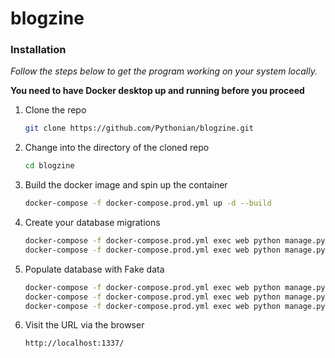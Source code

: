 # blogzine

### Installation

_Follow the steps below to get the program working on your system locally._

**You need to have Docker desktop up and running before you proceed**

1. Clone the repo
    ```sh
    git clone https://github.com/Pythonian/blogzine.git
    ```
2. Change into the directory of the cloned repo
    ```sh
    cd blogzine
    ```
3. Build the docker image and spin up the container
    ```sh
    docker-compose -f docker-compose.prod.yml up -d --build
    ```
4. Create your database migrations
    ```sh
    docker-compose -f docker-compose.prod.yml exec web python manage.py migrate --noinput
    docker-compose -f docker-compose.prod.yml exec web python manage.py collectstatic --no-input --clear
    ```
5. Populate database with Fake data
    ```sh
    docker-compose -f docker-compose.prod.yml exec web python manage.py create_admin
    docker-compose -f docker-compose.prod.yml exec web python manage.py create_categories
    docker-compose -f docker-compose.prod.yml exec web python manage.py create_posts 100
    ```
6. Visit the URL via the browser
    ```sh
    http://localhost:1337/
    ```
